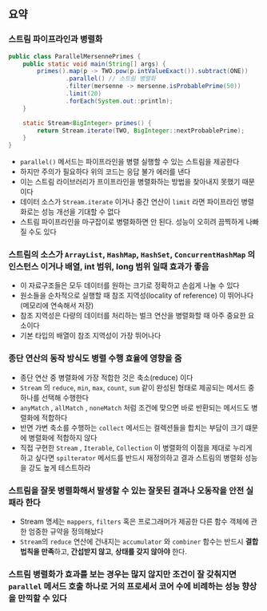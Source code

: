 ## 요약

### 스트림 파이프라인과 병렬화

```java
public class ParallelMersennePrimes {
    public static void main(String[] args) {
        primes().map(p -> TWO.pow(p.intValueExact()).subtract(ONE))
                .parallel() // 스트림 병렬화
                .filter(mersenne -> mersenne.isProbablePrime(50))
                .limit(20)
                .forEach(System.out::println);
    }

    static Stream<BigInteger> primes() {
        return Stream.iterate(TWO, BigInteger::nextProbablePrime);
    }
}
```
- `parallel()` 메서드는 파이프라인을 병렬 실행할 수 있는 스트림을 제공한다
- 하지만 주의가 필요하다 위의 코드는 응답 불가 에러를 낸다
- 이는 스트림 라이브러리가 프이프라인을 병렬화하는 방법을 찾아내지 못했기 때문이다
- 데이터 소스가 `Stream.iterate` 이거나 중간 연산이 `limit` 라면 파이프라인 병렬화로는 성능 개선을 기대할 수 없다
- 스트림 파이프라인을 마구잡이로 병렬화하면 안 된다. 성능이 오히려 끔찍하게 나빠질 수도 있다 

### 스트림의 소스가 `ArrayList`, `HashMap`, `HashSet`, `ConcurrentHashMap` 의 인스턴스 이거나 배열, int 범위, long 범위 일때 효과가 좋음
- 이 자료구조들은 모두 데이터를 원하는 크기로 정확하고 손쉽게 나눌 수 있다
- 원소들을 순차적으로 실행할 때 참조 지역성(locality of reference) 이 뛰어나다 (메모리에 연속해서 저장)
- 참조 지역성은 다량의 데이터를 처리하는 벌크 연산을 병렬화할 때 아주 중요한 요소이다
- 기본 타입의 배열이 참조 지역성이 가장 뛰어나다 

### 종단 연산의 동작 방식도 병렬 수행 효율에 영향을 줌
- 종단 연산 중 병렬화에 가장 적합한 것은 축소(reduce) 이다
- `Stream` 의 `reduce`, `min`, `max`, `count`, `sum` 같이 완성된 형태로 제공되는 메서드 중 하나를 선택해 수행한다
- `anyMatch` , `allMatch` , `noneMatch` 처럼 조건에 맞으면 바로 반환되는 메서드도 병렬화에 적합하다
- 반면 가변 축소를 수행하는 `collect` 메서드는 컬렉션들을 합치는 부담이 크기 떄문에 병렬화에 적합하지 않다
- 직접 구현한 `Stream` , `Iterable`, `Collection` 이 병렬화의 이점을 제대로 누리게 하고 싶다면 `spilterator` 메서드를 반드시 재정의하고 결과 스트림의 병렬화 성능을 강도 높게 테스트하라 

### 스트림을 잘못 병렬화해서 발생할 수 있는 잘못된 결과나 오동작을 안전 실패라 한다

- Stream 명세는 `mappers`, `filters` 혹은 프로그래머가 제공한 다른 함수 객체에 관한 엄중한 규약을 정의해놨다
- `Stream`의 `reduce` 연산에 건내지는 `accumulator` 와 `combiner` 함수는 반드시 **결합법칙을 만족**하고, **간섭받지 않고**, **상태를 갖지 않아야** 한다. 

### 스트림 병렬화가 효과를 보는 경우는 많지 않지만 조건이 잘 갖춰지면 `parallel` 메서드 호출 하나로 거의 프로세서 코어 수에 비례하는 성능 향상을 만끽할 수 있다
